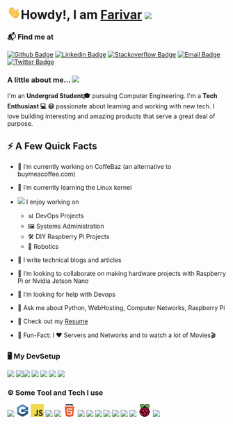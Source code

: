 <h1> <img src="https://raw.githubusercontent.com/ABSphreak/ABSphreak/master/gifs/Hi.gif" height="30px">Howdy!, I am <a href="https://github.com/farivar-tabatabaei">Farivar</a> <img height="30px" src="https://emojis.slackmojis.com/emojis/images/1531849430/4246/blob-sunglasses.gif?1531849430"></h1>
</h1>

### 📬 Find me at

[![Github Badge](http://img.shields.io/badge/-Github-black?style=flat-square&logo=github&link=https://github.com/farivar-tabatabaei/)](https://github.com/farivar-tabatabaei/)
[![Linkedin Badge](https://img.shields.io/badge/-LinkedIn-blue?style=flat-square&logo=Linkedin&logoColor=white&link=https://www.linkedin.com/in/farivar-tabatabaei/)](https://www.linkedin.com/in/farivar-tabatabaei)
[![Stackoverflow Badge](https://img.shields.io/badge/-Stack%20overflow-FE7A16?style=flat-square&logo=stack-overflow&logoColor=white&link=https://stackoverflow.com/users/20435458/farivar-tabatabaei)](https://stackoverflow.com/users/20435458/farivar-tabatabaei)
[![Email Badge](https://img.shields.io/badge/Email-d14836?style=flat-square&logo=Gmail&logoColor=white&link=mailto:me@farivart.ir)](mailto:me@farivart.ir)
[![Twitter Badge](https://img.shields.io/badge/Twitter-00ACEE?style=flat-square&logo=twitter&logoColor=FFFFFF&link=https://twitter.com/FarivarTB)](https://twitter.com/FarivarTB)

### A little about me...  <img src="https://media.giphy.com/media/VgCDAzcKvsR6OM0uWg/giphy.gif" width="50">

I'm an **Undergrad Student🎓** pursuing Computer Engineering. I'm a **Tech Enthusiast 💻 😃** passionate about learning and working with new tech. I love building interesting and amazing products that serve a great deal of purpose.

## ⚡️ A Few Quick Facts

- 🔭 I’m currently working on CoffeBaz (an alternative to buymeacoffee.com)
- 🌱 I’m currently learning the Linux kernel

- <img src="https://media.giphy.com/media/WUlplcMpOCEmTGBtBW/giphy.gif" width="30">  I enjoy working on
  - 📊 DevOps Projects
  - 🖼 Systems Administration
  - 🛠 DIY Raspberry Pi Projects
  - 🤖 Robotics
- 📝 I write technical blogs and articles
- 👯 I’m looking to collaborate on making hardware projects with Raspberry Pi or Nvidia Jetson Nano
- 🤔 I’m looking for help with Devops
- 💬 Ask me about Python, WebHosting, Computer Networks, Raspberry Pi
- 📙 Check out my [Resume](https://www.linkedin.com/in/farivar-tabatabaei/)
- 🎉 Fun-Fact: I ❤️ Servers and Networks and to watch a lot of Movies🎬

### 🖥️ My DevSetup

<img src="https://img.shields.io/badge/ROG-555555.svg?&style=flat-square&logo=Asus&logoColor=DE272C"> <img src="https://img.shields.io/badge/Windows-555555.svg?&style=flat-square&logo=windows&logoColor=0078D6"><img src="https://img.shields.io/badge/Manjaro-555555.svg?&style=flat-square&logo=manjaro&logoColor=34be5b"> <img src="https://img.shields.io/badge/VS Code-555555?style=flat-square&logo=visual-studio-code&logoColor=007ACC"> <img src="https://img.shields.io/badge/Terminal-555555.svg?&style=flat-square&logo=powershell&logoColor=white"> <img src="https://img.shields.io/badge/Spotify-555555.svg?&style=flat-square&logo=spotify&logoColor=1ED760"> <img src="https://img.shields.io/badge/VMware-555555.svg?&style=flat-square&logo=vmware&logoColor=E2231A">

### ⚙️ Some Tool and Tech I use

<code><img height="30" src="https://avatars0.githubusercontent.com/u/1525981?s=200&v=4"></code>
<code><img height="30" src="https://raw.githubusercontent.com/github/explore/80688e429a7d4ef2fca1e82350fe8e3517d3494d/topics/cpp/cpp.png"></code>
<code><img height="30" src="https://raw.githubusercontent.com/github/explore/80688e429a7d4ef2fca1e82350fe8e3517d3494d/topics/javascript/javascript.png"></code>
<code><img height="30" src="https://avatars3.githubusercontent.com/u/9950313?s=200&v=4"></code>
  <code><img height="30" src="https://avatars1.githubusercontent.com/u/45120?s=200&v=4"></code>
<code><img height="30" src="https://raw.githubusercontent.com/github/explore/80688e429a7d4ef2fca1e82350fe8e3517d3494d/topics/html/html.png"></code>
<code><img height="30" src="https://avatars1.githubusercontent.com/u/1517864?s=200&v=4"></code>
<code><img height="30" src="https://avatars1.githubusercontent.com/u/2918581?s=200&v=4"></code>
<code><img height="30" src="https://avatars3.githubusercontent.com/u/18133?s=200&v=4"></code>
<code><img height="30" src="https://avatars1.githubusercontent.com/u/5009934?s=200&v=4"></code>
<code><img height="30" src="https://avatars0.githubusercontent.com/u/365630?s=88&v=4"></code>
<code><img height="30" src="https://avatars.githubusercontent.com/u/15658638"></code>
<code><img height="30" src="https://avatars.githubusercontent.com/u/34455048"></code>
<code><img height="30" src="https://raw.githubusercontent.com/github/explore/80688e429a7d4ef2fca1e82350fe8e3517d3494d/topics/raspberry-pi/raspberry-pi.png"></code>
<code><img height="30" src="https://avatars2.githubusercontent.com/u/1728152?s=200&v=4"></code>
